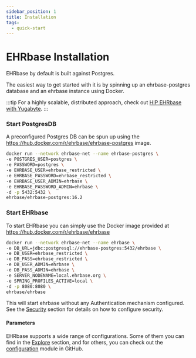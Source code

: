 ```yaml
---
sidebar_position: 1
title: Installation
tags: 
  - quick-start
---
```


# EHRbase Installation

EHRbase by default is built against Postgres.

The easiest way to get started with it is by spinning up an ehrbase-postgres database and an ehrbase instance using Docker.

:::tip
For a highly scalable, distributed approach, check out [HIP EHRbase with Yugabyte](04-Enterprise-Features/02-Yugabyte.md).
:::

### Start PostgresDB

A preconfigured Postgres DB can be spun up using the https://hub.docker.com/r/ehrbase/ehrbase-postgres image.

```bash
docker run --network ehrbase-net --name ehrbase-postgres \
-e POSTGRES_USER=postgres \
-e PASSWORD=postgres \
-e EHRBASE_USER=ehrbase_restricted \
-e EHRBASE_PASSWORD=ehrbase_restricted \
-e EHRBASE_USER_ADMIN=ehrbase \
-e EHRBASE_PASSWORD_ADMIN=ehrbase \
-d -p 5432:5432 \
ehrbase/ehrbase-postgres:16.2
```

### Start EHRbase

To start EHRbase you can simply use the Docker image provided at https://hub.docker.com/r/ehrbase/ehrbase

```bash
docker run --network ehrbase-net --name ehrbase \
-e DB_URL=jdbc:postgresql://ehrbase-postgres:5432/ehrbase \
-e DB_USER=ehrbase_restricted \
-e DB_PASS=ehrbase_restricted \
-e DB_USER_ADMIN=ehrbase \
-e DB_PASS_ADMIN=ehrbase \
-e SERVER_NODENAME=local.ehrbase.org \
-e SPRING_PROFILES_ACTIVE=local \
-d -p 8080:8080 \
ehrbase/ehrbase
```

This will start ehrbase without any Authentication mechanism configured. See the [Security](03-Explore/04-Security.md) section for details on how to configure security.

#### Parameters

EHRbase supports a wide range of configurations. Some of them you can find in the [Explore](/docs/category/explore) section, and for others, you can check out the [configuration](https://github.com/ehrbase/ehrbase/tree/develop/configuration) module in GitHub.
